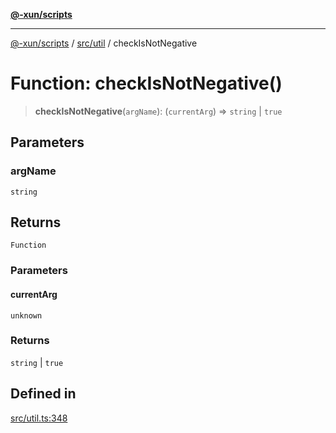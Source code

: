 [**@-xun/scripts**](../../../README.md)

***

[@-xun/scripts](../../../README.md) / [src/util](../README.md) / checkIsNotNegative

# Function: checkIsNotNegative()

> **checkIsNotNegative**(`argName`): (`currentArg`) => `string` \| `true`

## Parameters

### argName

`string`

## Returns

`Function`

### Parameters

#### currentArg

`unknown`

### Returns

`string` \| `true`

## Defined in

[src/util.ts:348](https://github.com/Xunnamius/xscripts/blob/2521de366121a50ffeca631b4ec62db9c60657e5/src/util.ts#L348)
